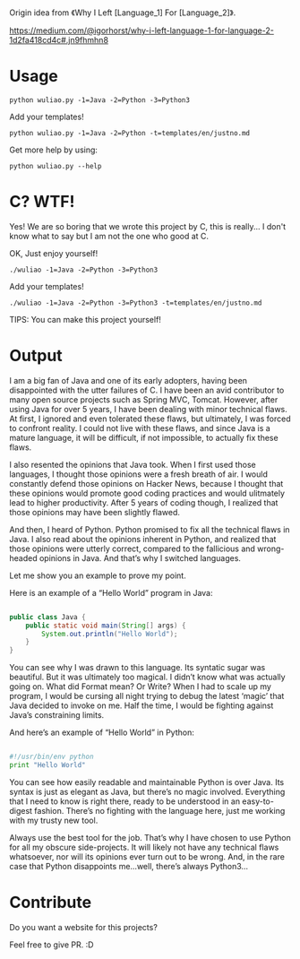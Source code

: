 Origin idea from 《Why I Left [Language_1] For [Language_2]》.

https://medium.com/@igorhorst/why-i-left-language-1-for-language-2-1d2fa418cd4c#.jn9fhmhn8

# Usage
```
python wuliao.py -1=Java -2=Python -3=Python3
```

Add your templates!

```
python wuliao.py -1=Java -2=Python -t=templates/en/justno.md
```

Get more help by using:

```
python wuliao.py --help
```

# C? WTF!

Yes! We are so boring that we wrote this project by C, this is really... I don't know what to say but I am not the one who good at C.

OK, Just enjoy yourself!

```
./wuliao -1=Java -2=Python -3=Python3
```

Add your templates!

```
./wuliao -1=Java -2=Python -3=Python3 -t=templates/en/justno.md
```

TIPS: You can make this project yourself!

# Output

I am a big fan of Java and one of its early adopters, having been disappointed with the utter failures of C. I have been an avid contributor to many open source projects such as Spring MVC, Tomcat. However, after using Java for over 5 years, I have been dealing with minor technical flaws. At first, I ignored and even tolerated these flaws, but ultimately, I was forced to confront reality. I could not live with these flaws, and since Java is a mature language, it will be difficult, if not impossible, to actually fix these flaws.

I also resented the opinions that Java took. When I first used those languages, I thought those opinions were a fresh breath of air. I would constantly defend those opinions on Hacker News, because I thought that these opinions would promote good coding practices and would ulitmately lead to higher productivity. After 5 years of coding though, I realized that those opinions may have been slightly flawed.

And then, I heard of Python. Python promised to fix all the technical flaws in Java. I also read about the opinions inherent in Python, and realized that those opinions were utterly correct, compared to the fallicious and wrong-headed opinions in Java. And that’s why I switched languages.

Let me show you an example to prove my point.

Here is an example of a “Hello World” program in Java:

```Java

public class Java {
    public static void main(String[] args) {
        System.out.println("Hello World");
    }
}

```

You can see why I was drawn to this language. Its syntatic sugar was beautiful. But it was ultimately too magical. I didn’t know what was actually going on. What did Format mean? Or Write? When I had to scale up my program, I would be cursing all night trying to debug the latest ‘magic’ that Java decided to invoke on me. Half the time, I would be fighting against Java’s constraining limits.

And here’s an example of “Hello World” in Python:

```Python

#!/usr/bin/env python
print "Hello World"

```

You can see how easily readable and maintainable Python is over Java. Its syntax is just as elegant as Java, but there’s no magic involved. Everything that I need to know is right there, ready to be understood in an easy-to-digest fashion. There’s no fighting with the language here, just me working with my trusty new tool.

Always use the best tool for the job. That’s why I have chosen to use Python for all my obscure side-projects. It will likely not have any technical flaws whatsoever, nor will its opinions ever turn out to be wrong. And, in the rare case that Python disappoints me…well, there’s always Python3…

# Contribute

Do you want a website for this projects?

Feel free to give PR. :D
